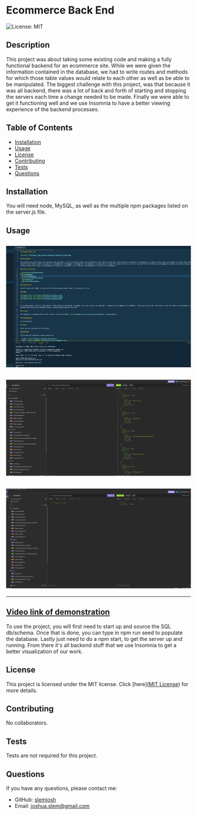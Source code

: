 # Ecommerce Back End

![License: MIT](https://img.shields.io/badge/License-MIT-yellow.svg)

## Description

This project was about taking some existing code and making a fully functional backend for an ecommerce site. While we were given the information contained in the database, we had to write routes and methods for which those table values would relate to each other as well as be able to be manipulated. The biggest challenge with this project, was that because it was all backend, there was a lot of back and forth of starting and stopping the servers each time a change needed to be made. Finally we were able to get it functioning well and we use Insomnia to have a better viewing experience of the backend processes.

## Table of Contents

- [Installation](#installation)
- [Usage](#usage)
- [License](#license)
- [Contributing](#contributing)
- [Tests](#tests)
- [Questions](#questions)

## Installation

You will need node, MySQL, as well as the multiple npm packages listed on the server.js file.

## Usage

## ![Ecommerce Back End screenshot](/assets/ecommerce1.png)

## ![Ecommerce Back End screenshot](/assets/ecommerce2.png)

## ![Ecommerce Back End screenshot](/assets/ecommerce3.png)

---
[Video link of demonstration](https://drive.google.com/file/d/1KMLWLYxuu_1X1MBR6LVA1wgzA88PFBFG/view)
---

To use the project, you will first need to start up and source the SQL db/schema. Once that is done, you can type in npm run seed to populate the database. Lastly just need to do a npm start, to get the server up and running. From there it's all backend stuff that we use Insomnia to get a better visualization of our work.

## License

This project is licensed under the MIT license. Click [here]([MIT License](https://opensource.org/licenses/MIT)) for more details.

## Contributing

No collaborators.

## Tests

Tests are not required for this project.

## Questions

If you have any questions, please contact me:

- GitHub: [slemjosh](https://github.com/slemjosh)
- Email: [joshua.slem@gmail.com](mailto:joshua.slem@gmail.com)
